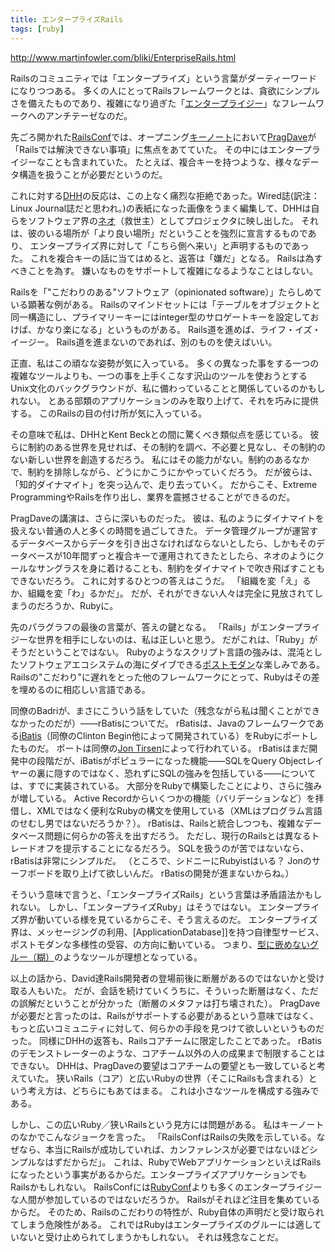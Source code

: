```yaml
---
title: エンタープライズRails
tags: [ruby]
---
```


http://www.martinfowler.com/bliki/EnterpriseRails.html



Railsのコミュニティでは「エンタープライズ」という言葉がダーティーワードになりつつある。
多くの人にとってRailsフレームワークとは、貪欲にシンプルさを備えたものであり、複雑になり過ぎた「[エンタープライジー](http://patricklogan.blogspot.com/2006/03/its-enterprisey.html)」なフレームワークへのアンチテーゼなのだ。



先ごろ開かれた[RailsConf](http://www.railsconf.org/)では、オープニング[キーノート](http://blog.scribestudio.com/articles/2006/06/30/railsconf-2006-keynote-series-dave-thomas)において[PragDave](http://blogs.pragprog.com/cgi-bin/pragdave.cgi)が「Railsでは解決できない事項」に焦点をあてていた。
その中にはエンタープライジーなことも含まれていた。
たとえば、複合キーを持つような、様々なデータ構造を扱うことが必要だというのだ。



これに対する[DHH](http://www.loudthinking.com/)の反応は、この上なく痛烈な拒絶であった。Wired誌(訳注：Linux Journal誌だと思われ。)の表紙になった画像をうまく編集して、DHHは自らをソフトウェア界の[ネオ](http://imdb.com/title/tt0133093/)（救世主）としてプロジェクタに映し出した。
それは、彼のいる場所が「より良い場所」だということを強烈に宣言するものであり、
エンタープライズ界に対して「こちら側へ来い」と声明するものであった。
これを複合キーの話に当てはめると、返答は「嫌だ」となる。
Railsは為すべきことを為す。
嫌いなものをサポートして複雑になるようなことはしない。



Railsを「"こだわりのある"ソフトウェア（opinionated software）」たらしめている顕著な例がある。
Railsのマインドセットには「テーブルをオブジェクトと同一構造にし、プライマリーキーにはinteger型のサロゲートキーを設定しておけば、かなり楽になる」というものがある。
Rails道を進めば、ライフ・イズ・イージー。
Rails道を進まないのであれば、別のものを使えばいい。



正直、私はこの頑なな姿勢が気に入っている。
多くの異なった事をする一つの複雑なツールよりも、一つの事を上手くこなす沢山のツールを使おうとするUnix文化のバックグラウンドが、私に備わっていることと関係しているのかもしれない。
とある部類のアプリケーションのみを取り上げて、それを巧みに提供する。
このRailsの目の付け所が気に入っている。



その意味で私は、DHHとKent Beckとの間に驚くべき類似点を感じている。
彼らに制約のある世界を見せれば、その制約を調べ、不必要と見なし、その制約のない新しい世界を創造するだろう。
私にはその能力がない。制約のあるなかで、制約を排除しながら、どうにかこうにかやっていくだろう。
だが彼らは、「知的ダイナマイト」を突っ込んで、走り去っていく。
だからこそ、Extreme ProgrammingやRailsを作り出し、業界を震撼させることができるのだ。



PragDaveの講演は、さらに深いものだった。
彼は、私のようにダイナマイトを扱えない普通の人と多くの時間を過ごしてきた。
データ管理グループが運営するデータベースからデータを引き出さなければならないとしたら、しかもそのデータベースが10年間ずっと複合キーで運用されてきたとしたら、ネオのようにクールなサングラスを身に着けることも、制約をダイナマイトで吹き飛ばすこともできないだろう。
これに対するひとつの答えはこうだ。
「組織を変「え」るか、組織を変「わ」るかだ」。
だが、それができない人々は完全に見放されてしまうのだろうか、Rubyに。



先のパラグラフの最後の言葉が、答えの鍵となる。
「Rails」がエンタープライジーな世界を相手にしないのは、私は正しいと思う。
だがこれは、「Ruby」がそうだということではない。
Rubyのようなスクリプト言語の強みは、混沌としたソフトウェアエコシステムの海にダイブできる[ポストモダン](/PostModernProgramming)な楽しみである。
Railsの"こだわり"に遅れをとった他のフレームワークにとって、Rubyはその差を埋めるのに相応しい言語である。



同僚のBadriが、まさにこういう話をしていた（残念ながら私は聞くことができなかったのだが）——rBatisについてだ。
rBatisは、Javaのフレームワークである[iBatis](http://ibatis.apache.org/)（同僚のClinton Begin他によって開発されている）をRubyにポートしたものだ。
ポートは同僚の[Jon Tirsen](http://jutopia.tirsen.com/)によって行われている。
rBatisはまだ開発中の段階だが、iBatisがポピュラーになった機能——SQLをQuery Objectレイヤーの裏に隠すのではなく、恐れずにSQLの強みを包括している——については、すでに実装されている。
大部分をRubyで構築したことにより、さらに強みが増している。
Active Recordからいくつかの機能（バリデーションなど）を拝借し、XMLではなく便利なRubyの構文を使用している（XMLはプログラム言語のせむし男ではないだろうか？）。
rBatisは、Railsと統合しつつも、複雑なデータベース問題に何らかの答えを出すだろう。
ただし、現行のRailsとは異なるトレードオフを提示することになるだろう。
SQLを扱うのが苦ではないなら、rBatisは非常にシンプルだ。
（ところで、シドニーにRubyistはいる？
Jonのサーフボードを取り上げて欲しいんだ。
rBatisの開発が進まないからね。）



そういう意味で言うと、「エンタープライズRails」という言葉は矛盾語法かもしれない。
しかし、「エンタープライズRuby」はそうではない。
エンタープライズ界が動いている様を見ているからこそ、そう言えるのだ。
エンタープライズ界は、メッセージングの利用、[ApplicationDatabase]]を持つ自律型サービス、ポストモダンな多様性の受容、の方向に動いている。
つまり、[型に嵌めないグルー（糊）](http://blogs.pragprog.com/cgi-bin/pragdave.cgi/Tech/UnsetGlue.html)のようなツールが理想となっている。



以上の話から、David達Rails開発者の登場前後に断層があるのではないかと受け取る人もいた。
だが、会話を続けていくうちに、そういった断層はなく、ただの誤解だということが分かった（断層のメタファは打ち壊された）。
PragDaveが必要だと言ったのは、Railsがサポートする必要があるという意味ではなく、もっと広いコミュニティに対して、何らかの手段を見つけて欲しいというものだった。
同様にDHHの返答も、Railsコアチームに限定したことであった。
rBatisのデモンストレーターのような、コアチーム以外の人の成果まで制限することはできない。
DHHは、PragDaveの要望はコアチームの要望とも一致していると考えていた。
狭いRails（コア）と広いRubyの世界（そこにRailsも含まれる）という考え方は、どちらにもあてはまる。
これは小さなツールを構成する強みである。



しかし、この広いRuby／狭いRailsという見方には問題がある。
私はキーノートのなかでこんなジョークを言った。
「RailsConfはRailsの失敗を示している。なぜなら、本当にRailsが成功していれば、カンファレンスが必要ではないほどシンプルなはずだからだ」。
これは、RubyでWebアプリケーションといえばRailsになったという事実があるからだ。エンタープライズアプリケーションでもRailsかもしれない。
RailsConfには[RubyConf](http://www.rubyconf.com/)よりも多くのエンタープライジーな人間が参加しているのではないだろうか。
Railsがそれほど注目を集めているからだ。
そのため、Railsのこだわりの特性が、Ruby自体の声明だと受け取られてしまう危険性がある。
これではRubyはエンタープライズのグルーには適していないと受け止められてしまうかもしれない。
それは残念なことだ。
